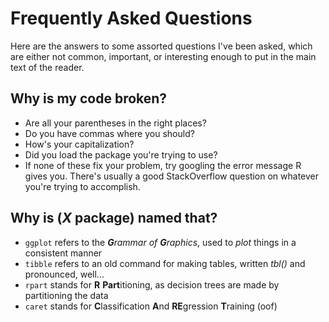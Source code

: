 # Frequently Asked Questions

Here are the answers to some assorted questions I've been asked, which are either not common, important, or interesting enough to put in the main text of the reader.

## Why is my code broken?
* Are all your parentheses in the right places?
* Do you have commas where you should?
* How's your capitalization?
* Did you load the package you're trying to use?
* If none of these fix your problem, try googling the error message R gives you. There's usually a good StackOverflow question on whatever you're trying to accomplish.

## Why is (_X_ package) named that?

* `ggplot` refers to the _**G**rammar of **G**raphics_, used to _plot_ things in a consistent manner
* `tibble` refers to an old command for making tables, written _tbl()_ and pronounced, well...
* `rpart` stands for **R** **Part**itioning, as decision trees are made by partitioning the data
* `caret` stands for **C**lassification **A**nd **RE**gression **T**raining (oof)
